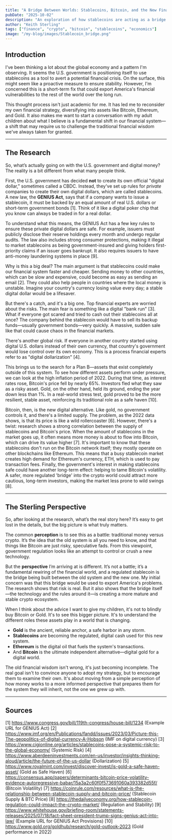 ```yaml
---
title: "A Bridge Between Worlds: Stablecoins, Bitcoin, and the New Financial System"
pubDate: "2025-10-02"
description: "An exploration of how stablecoins are acting as a bridge between traditional finance and a new, emerging financial system."
author: "Keith Sterling"
tags: ["finance", "crypto", "bitcoin", "stablecoins", "economics"]
image: "/my-blog/images/Stablecoin_bridge.png"
---
```


## Introduction

I've been thinking a lot about the global economy and a pattern I'm observing. It seems the U.S. government is positioning itself to use stablecoins as a tool to avert a potential financial crisis. On the surface, this might seem like a proactive measure to ensure stability. However, I'm concerned this is a short-term fix that could export America's financial vulnerabilities to the rest of the world over the long run.

This thought process isn't just academic for me. It has led me to reconsider my own financial strategy, diversifying into assets like Bitcoin, Ethereum, and Gold. It also makes me want to start a conversation with my adult children about what I believe is a fundamental shift in our financial system—a shift that may require us to challenge the traditional financial wisdom we've always taken for granted.

---

## The Research

So, what’s actually going on with the U.S. government and digital money? The reality is a bit different from what many people think.

First, the U.S. government has decided **not** to create its own official "digital dollar," sometimes called a CBDC. Instead, they've set up rules for *private* companies to create their own digital dollars, which are called stablecoins. A new law, the **GENIUS Act**, says that if a company wants to issue a stablecoin, it must be backed by an equal amount of real U.S. dollars or short-term government bonds [1]. Think of it like a digital poker chip that you know can always be traded in for a real dollar.

To understand what this means, the GENIUS Act has a few key rules to ensure these private digital dollars are safe. For example, issuers must publicly disclose their reserve holdings every month and undergo regular audits. The law also includes strong consumer protections, making it illegal to market stablecoins as being government-insured and giving holders first-priority claims if an issuer goes bankrupt. It also requires issuers to have anti-money laundering systems in place [9].

Why is this a big deal? The main argument is that stablecoins could make our financial system faster and cheaper. Sending money to other countries, which can be slow and expensive, could become as easy as sending an email [2]. They could also help people in countries where the local money is unstable. Imagine your country's currency losing value every day; a stable digital dollar would be a lifesaver.

But there's a catch, and it's a big one. Top financial experts are worried about the risks. The main fear is something like a digital "bank run" [3]. What if everyone got scared and tried to cash out their stablecoins all at once? The company behind the stablecoin would have to sell its backup funds—usually government bonds—very quickly. A massive, sudden sale like that could cause chaos in the financial markets.

There's another global risk. If everyone in another country started using digital U.S. dollars instead of their own currency, that country's government would lose control over its own economy. This is a process financial experts refer to as "digital dollarization" [4].

This brings us to the search for a Plan B—assets that exist completely outside of this system. To see how different assets perform under pressure, we can look at the high inflation period of 2022. During that time, as interest rates rose, Bitcoin's price fell by nearly 65%. Investors fled what they saw as a risky asset. Gold, on the other hand, held its ground, ending the year down less than 1%. In a real-world stress test, gold proved to be the more resilient, stable asset, reinforcing its traditional role as a safe haven [10].

Bitcoin, then, is the new digital alternative. Like gold, no government controls it, and there's a limited supply. The problem, as the 2022 data shows, is that its price is like a wild rollercoaster [6]. However, there's a twist: research shows a strong correlation between the supply of stablecoins and Bitcoin's price. When the amount of stablecoins in the market goes up, it often means more money is about to flow into Bitcoin, which can drive its value higher [7]. It's important to know that these stablecoins don't run on the Bitcoin network itself; they mostly operate on other blockchains like Ethereum. This means that a busy stablecoin market creates high demand for Ethereum's currency, ETH, which is used to pay transaction fees. Finally, the government's interest in making stablecoins safe could have another long-term effect: helping to tame Bitcoin's volatility. A safer, more regulated 'bridge' into the crypto world could attract more cautious, long-term investors, making the market less prone to wild swings [8].

---

## The Sterling Perspective

So, after looking at the research, what’s the real story here? It’s easy to get lost in the details, but the big picture is what truly matters.

The common **perception** is to see this as a battle: traditional money versus crypto. It’s the idea that the old system is all you need to know, and that things like Bitcoin are just risky, speculative fads. From this viewpoint, government regulation looks like an attempt to control or crush a new technology.

But the **perspective** I’m arriving at is different. It’s not a battle; it’s a fundamental rewiring of the financial world, and a regulated stablecoin is the bridge being built between the old system and the new one. My initial concern was that this bridge would be used to export America's problems. The research shows that risk is real. But it also shows that the bridge itself—the technology and the rules around it—is creating a more mature and stable crypto ecosystem.

When I think about the advice I want to give my children, it's not to blindly buy Bitcoin or Gold. It's to see this bigger picture. It's to understand the different roles these assets play in a world that is changing.

*   **Gold** is the ancient, reliable anchor, a safe harbor in any storm.
*   **Stablecoins** are becoming the regulated, digital cash used for this new system.
*   **Ethereum** is the digital oil that fuels the system's transactions.
*   And **Bitcoin** is the ultimate independent alternative—digital gold for a digital world.

The old financial wisdom isn't wrong, it's just becoming incomplete. The real goal isn't to convince anyone to adopt my strategy, but to encourage them to examine their own. It's about moving from a simple perception of how money works to a more informed perspective that prepares them for the system they will inherit, not the one we grew up with.

---

## Sources
[1] https://www.congress.gov/bill/119th-congress/house-bill/1234 (Example URL for GENIUS Act)
[2] https://www.imf.org/en/Publications/fandd/issues/2023/03/Picture-this-The-geopolitics-of-digital-currency-A-Hobson (IMF on digital currency)
[3] https://www.cigionline.org/articles/stablecoins-pose-a-systemic-risk-to-the-global-economy/ (Systemic Risk)
[4] https://www.aberdeeninvestments.com/en-us/investor/insights-thinking-aloud/article/the-future-of-the-us-dollar (Dollarization)
[5] https://www.royalmint.com/invest/discover-invest/is-gold-a-safe-haven-asset/ (Gold as Safe Haven)
[6] https://consensus.app/papers/determinants-bitcoin-price-volatility-evidence-autoregressive-babar/15a3a2c60f0f573691060a393382d55f/ (Bitcoin Volatility)
[7] https://coinrule.com/resources/what-is-the-relationship-between-stablecoin-supply-and-bitcoin-price/ (Stablecoin Supply & BTC Price)
[8] https://thedailyeconomy.org/how-stablecoin-regulation-could-impact-the-crypto-market/ (Regulation and Stability)
[9] https://www.whitehouse.gov/briefing-room/statements-releases/2025/07/18/fact-sheet-president-trump-signs-genius-act-into-law/ (Example URL for GENIUS Act Provisions)
[10] https://www.gold.org/goldhub/research/gold-outlook-2023 (Gold performance in 2022)